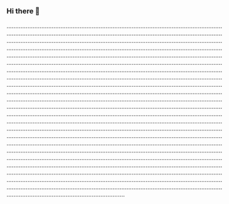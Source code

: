 ### Hi there 👋

........................................................................................................................................................................................................................................................................................................................................................................................................................................................................................................................................................................................................................................................................................................................................................................................................................................................................................................................................................................................................................................................................................................................................................................................................................................................................................................................................................................................................................................................................................................................................................................................................................................................................................................................................................................................................................................................................................................................................................................................................................................................................................................................................................................................................................................................................................................................................................................................................................................................................................................................................................................................................................................................................................................................................................................................................................................................................................................................................................................................................................................